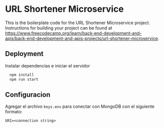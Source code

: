 # URL Shortener Microservice

This is the boilerplate code for the URL Shortener Microservice project. Instructions for building your project can be found at https://www.freecodecamp.org/learn/back-end-development-and-apis/back-end-development-and-apis-projects/url-shortener-microservice.


## Deployment

Instalar dependencias e iniciar el servidor

```bash
  npm install
  npm run start
```

## Configuracion    
 

Agregar el archivo `keys.env` para conectar con MongoDB con el siguiente formato:

`URI=<connection string>`
